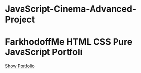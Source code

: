 # JavaScript-Cinema-Advanced-Project
<h1>FarkhodoffMe HTML CSS Pure JavaScript Portfoli</h1>
<a href="https://farkhodoff-me-series-advanced-portfolio.netlify.app">Show Portfolio</a>
